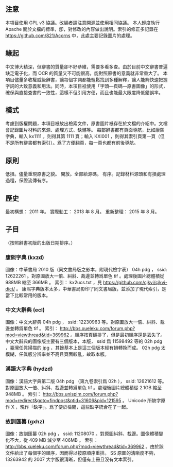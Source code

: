## 注意
本項目使用 GPL v3 協議。改編者請注意開源並使用相同協議。
本人輕度執行 Apache 關於文檔的標準，卽，對修改的內容做出說明。索引的修正多記錄在 https://github.com/821/Acorns 中，此處主要記錄圖片的處理。

## 緣起
中文博大精深，但辭書的質量卻不好恭維，需要多看多查。由於目前中文辭書普遍缺乏電子化，而 OCR 的質量又不可能很高，能對照原書的意義就非常重大了。
本項目儘量多收權威級辭書，讓每個字詞都能輕鬆找到多種解釋，讓人能夠快速把握字詞的大致意義和用法。同時，本項目衹使用「字頭—頁碼—原書圖像」的形式，確保與直接查書的一致性，這樣不但引用方便，而且也能最大限度降低錯誤率。

## 模式
考慮到版權問題，本項目衹放出檢索文件，原書圖片衹存在於文檔的介紹中。文檔會記錄圖片材料的來源、處理方式、缺憾等。
每部辭書都有頁面導航，比如康煕字典，輸入 kx1111 ，則得其第 1111 頁；輸入 KXI001 ，則得其索引頁第一頁（但不是所有辭書都有索引）。爲了方便翻頁，每一頁也都有前後導航。

## 原則
低損。儘量重現原書之貌。
開放。全部給源碼。
有序。記錄材料源頭和有損處理過程，保證流傳有序。

## 歷史
最初構想： 2011 年。
實際動工： 2013 年 8 月。
重新整理： 2015 年 8 月。

## 子目
（按照辭書初版的出版日期排序。）

### 康煕字典 (kxzd)
圖像：中華書局 2010 版（同文書局版之影本，附現代檢字表） 04h pdg ， ssid: 12622261 。對原圖放大一倍、糾斜、裁邊並轉爲單色 tif 。處理後圖片總體積從 988MB 縮至 366MB 。
索引： kx2ucs.txt ，見 https://github.com/cjkvi/cjkvi-dict/ 。
康煕字典版本太多，中華書局影印了同文書局版，並添加了現代索引，是當下比較常用的版本。

### 中文大辭典 (ecl)
圖像：中文大辭典 04h pdg ， ssid: 12230963 等。對原圖放大一倍、糾斜、裁邊並轉爲單色 tif 。
索引： http://bbs.xueleku.com/forum.php?mod=viewthread&tid=369962 。順序按頁碼排了，但是最初順序還是丟失了。
中文大辭典的圖像版主要有三個版本，本版， ssid 爲 11598492 等的 02h pdg ，臺灣任眞掃描的 jpg ，其餘基本上是這三個版本經有損轉換而成。 02h pdg 太模糊，任眞版分辨率並不高且頁面較亂，故取本版。

### 漢語大字典 (hydzd)
圖像：漢語大字典第二版 04h pdg （第九卷索引爲 02h ）， ssid: 12621612 等。對原圖放大一倍、糾斜、裁邊並轉爲單色 tif 。處理後圖片總體積從 2.1GB 縮至 948MB 。
索引： http://bbs.unispim.com/forum.php?mod=redirect&goto=findpost&ptid=31606&pid=121595 。 Unicode 所缺字原作 X ，現作「缺字」。爲了便於檢閱，這些缺字統合在了一起。

### 故訓匯纂 (gxhz)
圖像：故訓匯纂 02h pdg ， ssid: 11208070 。對原圖糾斜、裁邊。圖像體積變化不大，從 409 MB 減少至 406MB 。
索引： http://bbs.xueleku.com/forum.php?mod=viewthread&tid=369962 。由於該文件給出了每個字的順序，因而得以按原順序重排。
SS 原圖的淸晰度不夠， 13263942 的 2007 大字版很淸晰，但僅有上冊且沒有文本索引。
